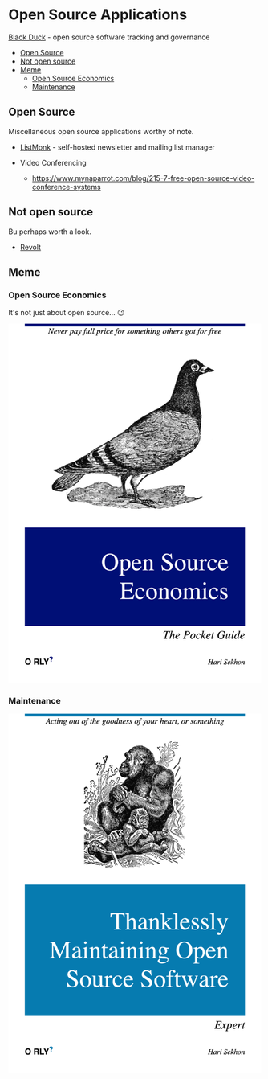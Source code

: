 # Open Source Applications

[Black Duck](https://openhub.net) - open source software tracking and governance

<!-- INDEX_START -->

- [Open Source](#open-source)
- [Not open source](#not-open-source)
- [Meme](#meme)
  - [Open Source Economics](#open-source-economics)
  - [Maintenance](#maintenance)

<!-- INDEX_END -->

## Open Source

Miscellaneous open source applications worthy of note.

- [ListMonk](https://listmonk.app/) - self-hosted newsletter and mailing list manager

- Video Conferencing
  - <https://www.mynaparrot.com/blog/215-7-free-open-source-video-conference-systems>

## Not open source

Bu perhaps worth a look.

- [Revolt](https://revolt.chat/)

## Meme

### Open Source Economics

It's not just about open source... :wink:

![Open Source Economics](images/orly_open_source_economics.png)

### Maintenance

![Maintenance](images/orly_thanklessly_maintaining_open_source_software.png)

